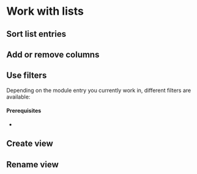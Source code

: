 # Work with lists


## Sort list entries

## Add or remove columns

## Use filters
Depending on the module entry you currently work in, different filters are available:


#### Prerequisites
- 

## Create view

## Rename view
